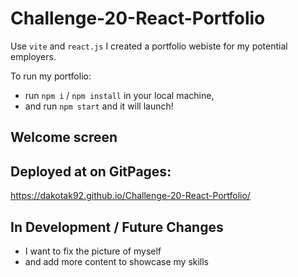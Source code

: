 # Challenge-20-React-Portfolio

Use `vite` and `react.js` I created a portfolio webiste for my potential employers.

To run my portfolio: 
+ run `npm i` / `npm install` in your local machine,
+ and run  `npm start` and it will launch!

## Welcome screen
  
 ## Deployed at on GitPages:
https://dakotak92.github.io/Challenge-20-React-Portfolio/

 ## In Development / Future Changes
 + I want to fix the picture of myself
 + and add more content to showcase my skills

